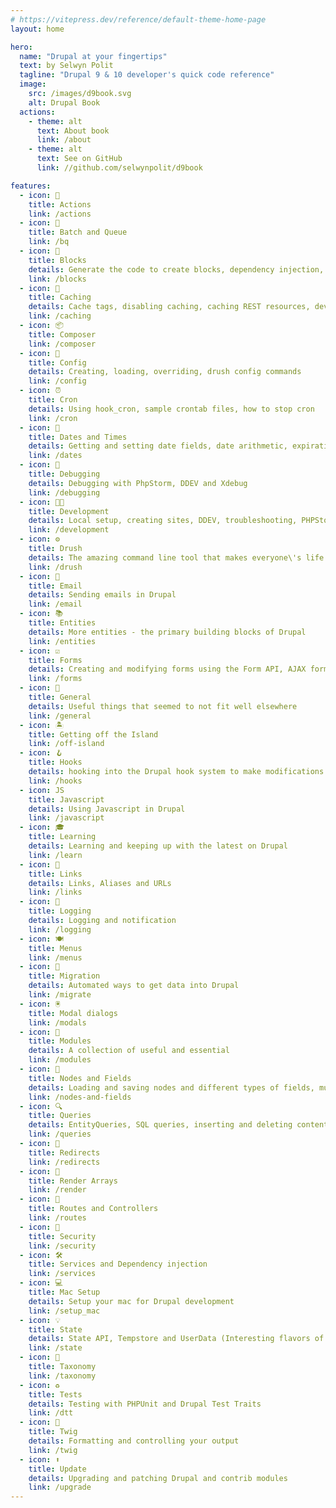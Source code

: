 ```yaml
---
# https://vitepress.dev/reference/default-theme-home-page
layout: home

hero:
  name: "Drupal at your fingertips"
  text: by Selwyn Polit
  tagline: "Drupal 9 & 10 developer's quick code reference"
  image:
    src: /images/d9book.svg
    alt: Drupal Book  
  actions:
    - theme: alt
      text: About book
      link: /about
    - theme: alt
      text: See on GitHub
      link: //github.com/selwynpolit/d9book

features:
  - icon: 🎯
    title: Actions
    link: /actions
  - icon: 🔢
    title: Batch and Queue
    link: /bq
  - icon: 🧱
    title: Blocks
    details: Generate the code to create blocks, dependency injection, blocks with config forms, block permissions
    link: /blocks
  - icon: 💽
    title: Caching
    details: Cache tags, disabling caching, caching REST resources, development setup, various caching tips
    link: /caching
  - icon: 📦
    title: Composer
    link: /composer
  - icon: 🧰
    title: Config
    details: Creating, loading, overriding, drush config commands
    link: /config
  - icon: ⏰
    title: Cron
    details: Using hook_cron, sample crontab files, how to stop cron
    link: /cron
  - icon: 📅
    title: Dates and Times
    details: Getting and setting date fields, date arithmetic, expiration, node creation and changed dates, Smart date module
    link: /dates
  - icon: 🐞
    title: Debugging
    details: Debugging with PhpStorm, DDEV and Xdebug
    link: /debugging
  - icon: 👩‍💻
    title: Development
    details: Local setup, creating sites, DDEV, troubleshooting, PHPStorm setup, Xdebug setup, Twig debugging
    link: /development
  - icon: ⚙️
    title: Drush
    details: The amazing command line tool that makes everyone\'s life so much better
    link: /drush
  - icon: 📧
    title: Email
    details: Sending emails in Drupal
    link: /email
  - icon: 📚
    title: Entities
    details: More entities - the primary building blocks of Drupal
    link: /entities
  - icon: ☑️
    title: Forms
    details: Creating and modifying forms using the Form API, AJAX forms, modals
    link: /forms
  - icon: 📖
    title: General
    details: Useful things that seemed to not fit well elsewhere
    link: /general
  - icon: 🏝
    title: Getting off the Island
    link: /off-island
  - icon: 🪝
    title: Hooks
    details: hooking into the Drupal hook system to make modifications
    link: /hooks
  - icon: JS
    title: Javascript
    details: Using Javascript in Drupal
    link: /javascript
  - icon: 🎓
    title: Learning
    details: Learning and keeping up with the latest on Drupal
    link: /learn
  - icon: 🔗
    title: Links
    details: Links, Aliases and URLs
    link: /links
  - icon: 📝
    title: Logging
    details: Logging and notification
    link: /logging
  - icon: 🍽️
    title: Menus
    link: /menus
  - icon: 🦅 
    title: Migration
    details: Automated ways to get data into Drupal
    link: /migrate
  - icon: 🖲️
    title: Modal dialogs
    link: /modals
  - icon: 🧩
    title: Modules
    details: A collection of useful and essential
    link: /modules
  - icon: 🌳
    title: Nodes and Fields
    details: Loading and saving nodes and different types of fields, multivalue field magic, link fields, entity reference fields, url fields, storing JSON data into text fields, paragraphs, great cheat sheets
    link: /nodes-and-fields
  - icon: 🔍
    title: Queries
    details: EntityQueries, SQL queries, inserting and deleting content
    link: /queries
  - icon: 🔀
    title: Redirects
    link: /redirects
  - icon: 🔲
    title: Render Arrays
    link: /render
  - icon: 🚦
    title: Routes and Controllers
    link: /routes
  - icon: 🔐
    title: Security
    link: /security
  - icon: 🛠️
    title: Services and Dependency injection
    link: /services
  - icon: 💻
    title: Mac Setup
    details: Setup your mac for Drupal development
    link: /setup_mac
  - icon: 💡
    title: State
    details: State API, Tempstore and UserData (Interesting flavors of storage)
    link: /state
  - icon: 📑
    title: Taxonomy
    link: /taxonomy
  - icon: ♻️
    title: Tests
    details: Testing with PHPUnit and Drupal Test Traits
    link: /dtt
  - icon: 🌿
    title: Twig
    details: Formatting and controlling your output
    link: /twig
  - icon: ⬆️
    title: Update
    details: Upgrading and patching Drupal and contrib modules
    link: /upgrade
---
```

